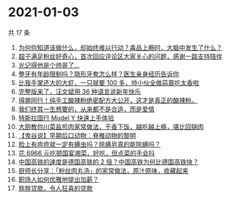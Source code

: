 # 2021-01-03

共 17 条

<!-- BEGIN ZHIHUVIDEO -->
<!-- 最后更新时间 Sun Jan 03 2021 06:12:43 GMT+0800 (CST) -->
1. [为何你知道该做什么，却始终难以行动？毒品上瘾时，大脑中发生了什么？](https://www.zhihu.com/zvideo/1328807527476514816)
1. [超子满足粉丝好奇心，首次回应评论区大家关心的问题，感谢一路支持陪伴](https://www.zhihu.com/zvideo/1328751561795805184)
1. [光记得他是个帅哥了…](https://www.zhihu.com/zvideo/1326565697255129088)
1. [整牙有年龄限制吗？隐形牙套怎么样？医生亲身经历告诉你](https://www.zhihu.com/zvideo/1328656364643016704)
1. [比我手掌还大的大虾，一只就要 100 多，帅小伙全做蒜蓉吃太香啦](https://www.zhihu.com/zvideo/1328730571602911232)
1. [完整版来了，汪文斌用 36 种语言说新年快乐](https://www.zhihu.com/zvideo/1328640829905780736)
1. [得罪同行！纯手工酸辣粉绝密配方大公开，这才是真正的酸辣粉。](https://www.zhihu.com/zvideo/1328383408821350400)
1. [我们终其一生想要的，从来都不是合适，而是爱情](https://www.zhihu.com/zvideo/1328651233133600768)
1. [特斯拉国行 Model Y 快速上手体验](https://www.zhihu.com/zvideo/1328701285164646400)
1. [大厨教你川菜盐煎肉家常做法，干香下饭，越吃越上瘾，堪比回锅肉](https://www.zhihu.com/zvideo/1328711060786573312)
1. [【鬼谷说】早期后口动物：脊椎动物的黎明](https://www.zhihu.com/zvideo/1328654416044621824)
1. [脸上有痘痘就一定有螨虫吗？除螨皂真的能除螨吗？](https://www.zhihu.com/zvideo/1328052377267113984)
1. [花 6966 元吃顿国宴湘菜，好吃，但点菜的手会抖](https://www.zhihu.com/zvideo/1328772009082880000)
1. [中国高铁的速度是德国高铁的 2 倍？中国高铁为何比德国高铁快？](https://www.zhihu.com/zvideo/1328017705530626048)
1. [厨师长分享：「粉丝肉丸汤」的家常做法，原汁原味，收藏起来](https://www.zhihu.com/zvideo/1328687249110413312)
1. [职场人如何优雅地提出加薪？](https://www.zhihu.com/zvideo/1327988903216181248)
1. [胖胖贷款，令人狂喜的贷款](https://www.zhihu.com/zvideo/1328473404006166528)
<!-- END ZHIHUVIDEO -->

